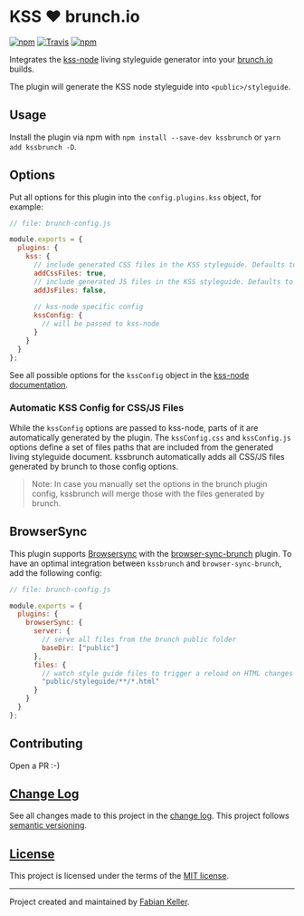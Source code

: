# KSS ♥ brunch.io

[![npm](https://img.shields.io/npm/v/kssbrunch.svg)](https://www.npmjs.com/package/kssbrunch)
[![Travis](https://img.shields.io/travis/FaKeller/kss-brunch.svg)](https://github.com/FaKeller/kss-brunch)
[![npm](https://img.shields.io/npm/l/kssbrunch.svg)](https://www.npmjs.com/package/kssbrunch)

Integrates the [kss-node](https://github.com/kss-node/kss-node) living styleguide generator into your [brunch.io](http://brunch.io/) builds.

The plugin will generate the KSS node styleguide into `<public>/styleguide`.


## Usage

Install the plugin via npm with `npm install --save-dev kssbrunch` or `yarn add kssbrunch -D`.


## Options

Put all options for this plugin into the `config.plugins.kss` object, for example:


```javascript
// file: brunch-config.js

module.exports = {
  plugins: {
    kss: {
      // include generated CSS files in the KSS styleguide. Defaults to true. 
      addCssFiles: true,
      // include generated JS files in the KSS styleguide. Defaults to true.
      addJsFiles: false,
      
      // kss-node specific config
      kssConfig: {
        // will be passed to kss-node
      }
    }
  }
};
```

See all possible options for the `kssConfig` object in the [kss-node documentation](https://github.com/kss-node/kss-node#using-the-command-line-tool).

### Automatic KSS Config for CSS/JS Files

While the `kssConfig` options are passed to kss-node, parts of it are automatically generated by the plugin.
The `kssConfig.css` and `kssConfig.js` options define a set of files paths that are included from the generated living styleguide document.
kssbrunch automatically adds all CSS/JS files generated by brunch to those config options.

> Note: In case you manually set the options in the brunch plugin config, kssbrunch will merge those with the files generated by brunch. 


## BrowserSync

This plugin supports [Browsersync](https://browsersync.io/) with the [browser-sync-brunch](https://github.com/ocombe/browser-sync-brunch) plugin.
To have an optimal integration between `kssbrunch` and `browser-sync-brunch`, add the following config:

```javascript
// file: brunch-config.js

module.exports = {
  plugins: {
    browserSync: {
      server: {
        // serve all files from the brunch public folder
        baseDir: ["public"]
      },
      files: {
        // watch style guide files to trigger a reload on HTML changes 
        "public/styleguide/**/*.html"
      }
    }
  }
};
```


## Contributing

Open a PR :-)


## [Change Log](CHANGELOG.md)

See all changes made to this project in the [change log](CHANGELOG.md). This project follows [semantic versioning](http://semver.org/).


## [License](LICENSE)

This project is licensed under the terms of the [MIT license](LICENSE).


---

Project created and maintained by [Fabian Keller](http://www.fabian-keller.de).
